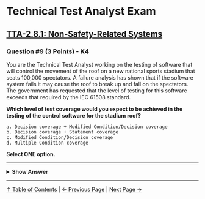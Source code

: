 # Technical Test Analyst Exam

## [TTA-2.8.1: Non-Safety-Related Systems](../../2-white-box-test-techniques/2.8-selecting-a-white-box-test-technique.md#281-non-safety-related-systems)

### Question #9 (3 Points) - K4

You are the Technical Test Analyst working on the testing of software that will control the movement of the roof on a new national sports stadium that seats 100,000 spectators. A failure analysis has shown that if the software system fails it may cause the roof to break up and fall on the spectators. The government has requested that the level of testing for this software exceeds that required by the IEC 61508 standard.

**Which level of test coverage would you expect to be achieved in the testing of the control software for the stadium roof?**

    a. Decision coverage + Modified Condition/Decision coverage
    b. Decision coverage + Statement coverage
    c. Modified Condition/Decision coverage
    d. Multiple Condition coverage

**Select ONE option.**

---

<details>
<summary><strong>Show Answer</strong></summary>

#### Correct Answer: d

    a. Is not correct. This is the same as MC/DC, because decision coverage is subsumed by MC/DC
    b. Is not correct. This is the same as decision coverage because statement coverage is subsumed by decision coverage. Decision coverage, however, provides a lower level of rigor than MC/DC or multiple condition coverage
    c. Is not correct. MC/DC is required for the highest-level criticality software according to IEC 61508, but this scenario requires the level of testing to exceed this, so this is not a correct option
    d. Is correct. MC/DC is required for the highest-level criticality software according to IEC 61508, which is presumably because several thousand spectators could be killed/injured. Multiple condition coverage provides a higher level of coverage than MC/DC and as this ‘exceeds’ that provided by MC/DC this is the correct option for this scenario

</details>

---

[↑ Table of Contents](../../README.md#table-of-contents) | [← Previous Page](question-8.md) | [Next Page →](question-10.md)
